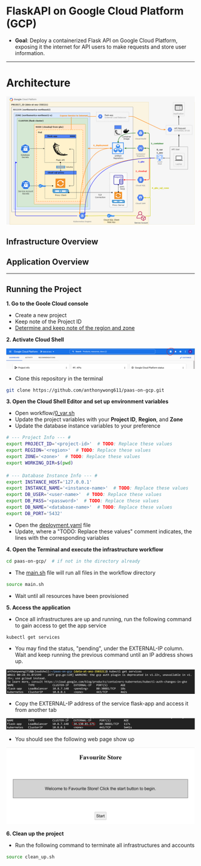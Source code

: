 # FlaskAPI on Google Cloud Platform (GCP)
- **Goal**: Deploy a containerized Flask API on Google Cloud Platform, exposing it the internet for API users to make requests and store user information. 

---
# Architecture
![](images/architecture.png)

## Infrastructure Overview

## Application Overview

---
## Running the Project
**1. Go to the Goole Cloud console**
- Create a new project
- Keep note of the Project ID
- [Determine and keep note of the region and zone](https://cloud.google.com/compute/docs/regions-zones#available)

**2. Activate Cloud Shell**

![](images/shell.PNG)

- Clone this repository in the terminal 

```bash
git clone https://github.com/anthonywong611/paas-on-gcp.git
```

**3. Open the Cloud Shell Editor and set up environment variables**
- Open workflow/[0_var.sh](https://github.com/anthonywong611/paas-on-gcp/blob/main/workflow/0_var.sh)
- Update the project variables with your **Project ID**, **Region**, and **Zone**
- Update the database instance variables to your preference

```bash
# --- Project Info --- #
export PROJECT_ID='<project-id>'  # TODO: Replace these values
export REGION='<region>'  # TODO: Replace these values 
export ZONE='<zone>'  # TODO: Replace these values
export WORKING_DIR=$(pwd)

# --- Database Instance Info --- #
export INSTANCE_HOST='127.0.0.1'
export INSTANCE_NAME='<instance-name>'  # TODO: Replace these values
export DB_USER='<user-name>'  # TODO: Replace these values
export DB_PASS='<password>'  # TODO: Replace these values
export DB_NAME='<database-name>'  # TODO: Replace these values
export DB_PORT='5432'
```

- Open the [deployment.yaml](https://github.com/anthonywong611/paas-on-gcp/blob/main/deployment.yaml) file
- Update, where a "TODO: Replace these values" comment indicates, the lines with the corresponding variables

**4. Open the Terminal and execute the infrastructure workflow**

```bash
cd paas-on-gcp/  # if not in the directory already
```

- The [main.sh](https://github.com/anthonywong611/paas-on-gcp/blob/main/main.sh) file will run all files in the workflow directory

```bash
source main.sh
```

- Wait until all resources have been provisioned

**5. Access the application**
- Once all infrastructures are up and running, run the following command to gain access to get the app service

```bash
kubectl get services  
```

- You may find the status, "pending", under the EXTERNAL-IP column. Wait and keep running the previous command until an IP address shows up.

![](images/pending.PNG)

- Copy the EXTERNAL-IP address of the service flask-app and access it from another tab

![](images/external_ip.PNG)

- You should see the following web page show up

![](images/api_welcome.PNG)

**6. Clean up the project**
- Run the following command to terminate all infrastructures and accounts

```bash
source clean_up.sh
```


<!-- ## 1. Create an application repository on GitHub. Document configuration and deployment steps in a README document.
---
## 2. Using the application repository, create a simple container app (using Docker) using Flask or any other simple API framework to expose GET and POST methods.  
- The app should create the table in the database if it does not exist (for all verbs). 
- The POST method is used to insert a new record into the table and the GET method returns records in the table.  
- Use JSON for the request and response formats. 
---
## 3. Create a GitHub action to deploy the application when a PR is merged into the develop branch.
---
### Challenge 1: Deploy the GKE cluster and database instance on a private VPC network, with access via a Global HTTPS load balancer. 
---
### Challenge 2: Implement a basic service mesh using Istio including an egress service entry for Cloud SQL.
--- -->
